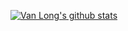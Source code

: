 [![Van Long's github stats](https://github-readme-stats.vercel.app/api?username=vanlongme)](https://github.com/anuraghazra/github-readme-stats)
